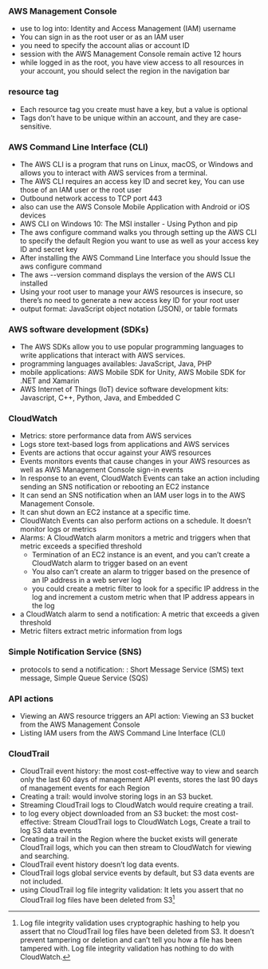 ### AWS Management Console
- use to log into: Identity and Access Management (IAM) username
- You can sign in as the root user or as an IAM user
- you need to specify the account alias or account ID
- session with the AWS Management Console remain active 12 hours
- while logged in as the root, you have view access to all resources in your account, you should select the region in the navigation bar

### resource tag
- Each resource tag you create must have a key, but a value is optional
- Tags don’t have to be unique within an account, and they are case-sensitive.

### AWS Command Line Interface (CLI)
- The AWS CLI is a program that runs on Linux, macOS, or Windows and allows you to interact with AWS services from a terminal.
- The AWS CLI requires an access key ID and secret key, You can use those of an IAM user or the root user
- Outbound network access to TCP port 443
- also can use the AWS Console Mobile Application with Android or iOS devices
- AWS CLI on Windows 10: The MSI installer - Using Python and pip
- The aws configure command walks you through setting up the AWS CLI to specify the default Region you want to use as well as your access key ID and secret key
- After installing the AWS Command Line Interface you should Issue the aws configure command
- The aws --version command displays the version of the AWS CLI installed
- Using your root user to manage your AWS resources is insecure, so there’s no need to generate a new access key ID for your root user
- output format: JavaScript object notation (JSON), or table formats

### AWS software development (SDKs)
- The AWS SDKs allow you to use popular programming languages to write applications that interact with AWS services.
- programming languages availables: JavaScript, Java, PHP
- mobile applications: AWS Mobile SDK for Unity, AWS Mobile SDK for .NET and Xamarin
- AWS Internet of Things (IoT) device software development kits: Javascript, C++, Python, Java, and Embedded C

### CloudWatch
- Metrics: store performance data from AWS services
- Logs store text-based logs from applications and AWS services
- Events are actions that occur against your AWS resources
- Events monitors events that cause changes in your AWS resources as well as AWS Management Console sign-in events
- In response to an event, CloudWatch Events can take an action including sending an SNS notification or rebooting an EC2 instance
- It can send an SNS notification when an IAM user logs in to the AWS Management Console.
- It can shut down an EC2 instance at a specific time.
- CloudWatch Events can also perform actions on a schedule. It doesn’t monitor logs or metrics
- Alarms: A CloudWatch alarm monitors a metric and triggers when that metric exceeds a specified threshold
    -  Termination of an EC2 instance is an event, and you can’t create a CloudWatch alarm to trigger based on an event
    -  You also can’t create an alarm to trigger based on the presence of an IP address in a web server log
    -  you could create a metric filter to look for a specific IP address in the log and increment a custom metric when that IP address appears in the log
- a CloudWatch alarm to send a notification: A metric that exceeds a given threshold
- Metric filters extract metric information from logs

### Simple Notification Service (SNS) 
- protocols to send a notification: : Short Message Service (SMS) text message, Simple Queue Service (SQS)

### API actions
- Viewing an AWS resource triggers an API action: Viewing an S3 bucket from the AWS Management Console
- Listing IAM users from the AWS Command Line Interface (CLI)

### CloudTrail
- CloudTrail event history: the most cost-effective way to view and search only the last 60 days of management API events, stores the last 90 days of management events for each Region
- Creating a trail: would involve storing logs in an S3 bucket. 
- Streaming CloudTrail logs to CloudWatch would require creating a trail.
- to log every object downloaded from an S3 bucket: the most cost-effective: Stream CloudTrail logs to CloudWatch Logs, Create a trail to log S3 data events
- Creating a trail in the Region where the bucket exists will generate CloudTrail logs, which you can then stream to CloudWatch for viewing and searching. 
- CloudTrail event history doesn’t log data events. 
- CloudTrail logs global service events by default, but S3 data events are not included.
- using CloudTrail log file integrity validation: It lets you assert that no CloudTrail log files have been deleted from S3[^1]

[^1]: Log file integrity validation uses cryptographic hashing to help you assert that no CloudTrail log files have been deleted from S3. It doesn’t prevent tampering or deletion and can’t tell you how a file has been tampered with. Log file integrity validation has nothing to do with CloudWatch. 